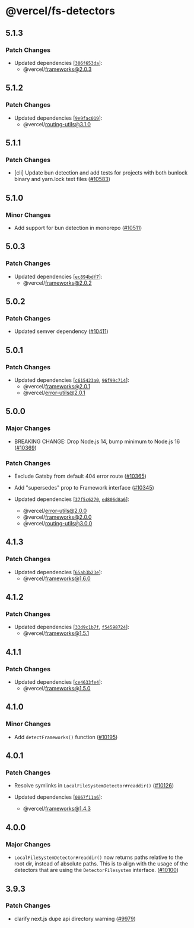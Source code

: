 # @vercel/fs-detectors

## 5.1.3

### Patch Changes

- Updated dependencies [[`306f653da`](https://github.com/vercel/vercel/commit/306f653da9de96ddf583cce35603229aa55c4e53)]:
  - @vercel/frameworks@2.0.3

## 5.1.2

### Patch Changes

- Updated dependencies [[`9e9fac019`](https://github.com/vercel/vercel/commit/9e9fac0191cb1428ac9e5479c3d5c8afd7b7d357)]:
  - @vercel/routing-utils@3.1.0

## 5.1.1

### Patch Changes

- [cli] Update bun detection and add tests for projects with both bunlock binary and yarn.lock text files ([#10583](https://github.com/vercel/vercel/pull/10583))

## 5.1.0

### Minor Changes

- Add support for bun detection in monorepo ([#10511](https://github.com/vercel/vercel/pull/10511))

## 5.0.3

### Patch Changes

- Updated dependencies [[`ec894bdf7`](https://github.com/vercel/vercel/commit/ec894bdf7f167debded37183f11360756f577f14)]:
  - @vercel/frameworks@2.0.2

## 5.0.2

### Patch Changes

- Updated semver dependency ([#10411](https://github.com/vercel/vercel/pull/10411))

## 5.0.1

### Patch Changes

- Updated dependencies [[`c615423a0`](https://github.com/vercel/vercel/commit/c615423a0b60ed64bf5e0e10bbc4ca997c31bd60), [`96f99c714`](https://github.com/vercel/vercel/commit/96f99c714715651b85eb7a03f58ecc9e1316d156)]:
  - @vercel/frameworks@2.0.1
  - @vercel/error-utils@2.0.1

## 5.0.0

### Major Changes

- BREAKING CHANGE: Drop Node.js 14, bump minimum to Node.js 16 ([#10369](https://github.com/vercel/vercel/pull/10369))

### Patch Changes

- Exclude Gatsby from default 404 error route ([#10365](https://github.com/vercel/vercel/pull/10365))

- Add "supersedes" prop to Framework interface ([#10345](https://github.com/vercel/vercel/pull/10345))

- Updated dependencies [[`37f5c6270`](https://github.com/vercel/vercel/commit/37f5c6270058336072ca733673ea72dd6c56bd6a), [`ed806d8a6`](https://github.com/vercel/vercel/commit/ed806d8a6b560b173ba80b24cbfafaa6f179d8b1)]:
  - @vercel/error-utils@2.0.0
  - @vercel/frameworks@2.0.0
  - @vercel/routing-utils@3.0.0

## 4.1.3

### Patch Changes

- Updated dependencies [[`65ab3b23e`](https://github.com/vercel/vercel/commit/65ab3b23e9db008ecc13b425a7adcf5a6c1ef568)]:
  - @vercel/frameworks@1.6.0

## 4.1.2

### Patch Changes

- Updated dependencies [[`33d9c1b7f`](https://github.com/vercel/vercel/commit/33d9c1b7f901b0ef6a28398942b6d447cfea882f), [`f54598724`](https://github.com/vercel/vercel/commit/f54598724c3cb7fc0761cf452f34d527fd5be16f)]:
  - @vercel/frameworks@1.5.1

## 4.1.1

### Patch Changes

- Updated dependencies [[`ce4633fe4`](https://github.com/vercel/vercel/commit/ce4633fe4d00cb5c251cdabbfab08f39ec3f3b5f)]:
  - @vercel/frameworks@1.5.0

## 4.1.0

### Minor Changes

- Add `detectFrameworks()` function ([#10195](https://github.com/vercel/vercel/pull/10195))

## 4.0.1

### Patch Changes

- Resolve symlinks in `LocalFileSystemDetector#readdir()` ([#10126](https://github.com/vercel/vercel/pull/10126))

- Updated dependencies [[`0867f11a6`](https://github.com/vercel/vercel/commit/0867f11a6a1086ef4f4701db2b98da8fcc299586)]:
  - @vercel/frameworks@1.4.3

## 4.0.0

### Major Changes

- `LocalFileSystemDetector#readdir()` now returns paths relative to the root dir, instead of absolute paths. This is to align with the usage of the detectors that are using the `DetectorFilesystem` interface. ([#10100](https://github.com/vercel/vercel/pull/10100))

## 3.9.3

### Patch Changes

- clarify next.js dupe api directory warning ([#9979](https://github.com/vercel/vercel/pull/9979))
